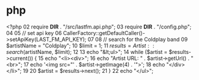 php
===

&lt;?php 02 require __DIR__ . "/src/lastfm.api.php"; 03 require __DIR__ . "/config.php"; 04   05 // set api key 06 CallerFactory::getDefaultCaller()->setApiKey(LAST_FM_API_KEY); 07   08 // search for the Coldplay band 09 $artistName = "Coldplay"; 10 $limit = 1; 11 $results = Artist::search($artistName, $limit); 12   13 echo "&lt;ul>"; 14 while ($artist = $results->current()) { 15     echo "&lt;li>&lt;div>"; 16     echo "Artist URL: " . $artist->getUrl() . "&lt;br>"; 17     echo '&lt;img src="' . $artist->getImage(4) . '">'; 18     echo "&lt;/div>&lt;/li>"; 19   20     $artist = $results->next(); 21 } 22 echo "&lt;/ul>"; 